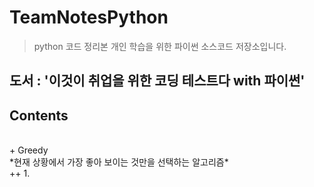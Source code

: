 # TeamNotesPython

> python 코드 정리본
개인 학습을 위한 파이썬 소스코드 저장소입니다.<br/>

도서 : '이것이 취업을 위한 코딩 테스트다 with 파이썬'<br/>
---
## Contents
<br/>
+ Greedy<br/>
*현재 상황에서 가장 좋아 보이는 것만을 선택하는 알고리즘*<br/>
++ 1.
